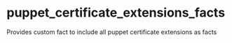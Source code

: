 # puppet_certificate_extensions_facts
Provides custom fact to include all puppet certificate extensions as facts
